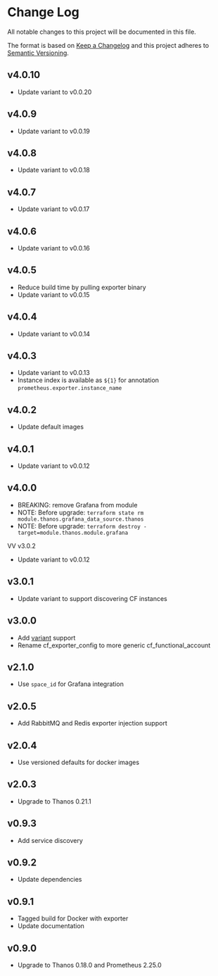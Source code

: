 # Change Log
All notable changes to this project will be documented in this file.

The format is based on [Keep a Changelog](http://keepachangelog.com/)
and this project adheres to [Semantic Versioning](http://semver.org/).
## v4.0.10
- Update variant to v0.0.20

## v4.0.9
- Update variant to v0.0.19

## v4.0.8
- Update variant to v0.0.18

## v4.0.7
- Update variant to v0.0.17

## v4.0.6
- Update variant to v0.0.16

## v4.0.5
- Reduce build time by pulling exporter binary
- Update variant to v0.0.15

## v4.0.4
- Update variant to v0.0.14

## v4.0.3
- Update variant to v0.0.13
- Instance index is available as `${1}` for annotation `prometheus.exporter.instance_name`

## v4.0.2
- Update default images

## v4.0.1
- Update variant to v0.0.12

## v4.0.0
- BREAKING: remove Grafana from module
- NOTE: Before upgrade: `terraform state rm module.thanos.grafana_data_source.thanos`
- NOTE: Before upgrade: `terraform destroy -target=module.thanos.module.grafana`

VV v3.0.2
- Update variant to v0.0.12

## v3.0.1
- Update variant to support discovering CF instances

## v3.0.0
- Add [variant](https://github.com/philips-labs/variant) support
- Rename cf_exporter_config to more generic cf_functional_account

## v2.1.0
- Use `space_id` for Grafana integration

## v2.0.5
- Add RabbitMQ and Redis exporter injection support

## v2.0.4
- Use versioned defaults for docker images

## v2.0.3
- Upgrade to Thanos 0.21.1

## v0.9.3
- Add service discovery

## v0.9.2
- Update dependencies

## v0.9.1
- Tagged build for Docker with exporter
- Update documentation 

## v0.9.0
- Upgrade to Thanos 0.18.0 and Prometheus 2.25.0
